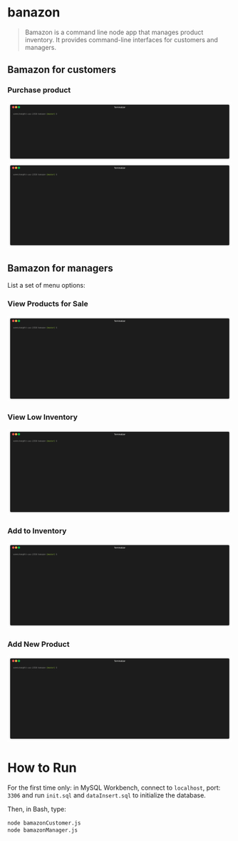 # banazon

> Bamazon is a command line node app that manages product inventory. It provides command-line interfaces for customers and managers.

## Bamazon for customers
### Purchase product
![](img/purchase.gif)
![](img/purchasefail.gif)

## Bamazon for managers
List a set of menu options:

### View Products for Sale
![](img/view.gif)
### View Low Inventory
![](img/low.gif)
### Add to Inventory
![](img/add.gif)
### Add New Product
![](img/new.gif)


# How to Run
For the first time only: in MySQL Workbench, connect to `localhost`, port: `3306` and run `init.sql` and `dataInsert.sql` to initialize the database.

Then, in Bash, type:
```
node bamazonCustomer.js
node bamazonManager.js
```
